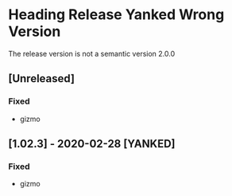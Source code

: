 # Heading Release Yanked Wrong Version
The release version is not a semantic version 2.0.0
## [Unreleased]
### Fixed
- gizmo
## [1.02.3] - 2020-02-28 [YANKED]
### Fixed
- gizmo
